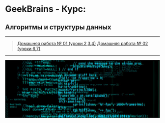 # GeekBrains - Курс:
## Алгоритмы и структуры данных
-------------------------------
> [Домашняя работа № 01 (уроки 2,3,4)](Homework_01)
> [Домашняя работа № 02 (уроки 6,7)](Homework_02)
-------------------------------
![Screenshot](BackGround.png "Алгоритмы и структуры данных")

